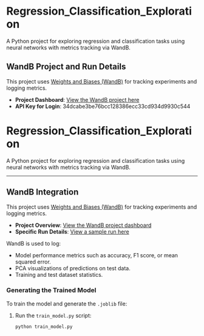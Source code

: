 # Regression_Classification_Exploration
A Python project for exploring regression and classification tasks using neural networks with metrics tracking via WandB.

## WandB Project and Run Details

This project uses [Weights and Biases (WandB)](https://wandb.ai) for tracking experiments and logging metrics.

- **Project Dashboard**: [View the WandB project here](https://wandb.ai/theodorerolland-poznan-university-of-technology)
- **API Key for Login**:  34dcabe3be76bcc128386ecc33cd934d9930c544

# Regression_Classification_Exploration

A Python project for exploring regression and classification tasks using neural networks with metrics tracking via WandB.

---

## WandB Integration

This project uses [Weights and Biases (WandB)](https://wandb.ai/theodorerolland-poznan-university-of-technology) for tracking experiments and logging metrics.

- **Project Overview**: [View the WandB project dashboard](https://wandb.ai/theodorerolland-poznan-university-of-technology/regression_classification_exploration?nw=nwusertheodorerolland)
- **Specific Run Details**: [View a sample run here](https://wandb.ai/theodorerolland-poznan-university-of-technology/regression_classification_exploration/runs/c4p8dkzx?nw=nwusertheodorerolland)

WandB is used to log:
- Model performance metrics such as accuracy, F1 score, or mean squared error.
- PCA visualizations of predictions on test data.
- Training and test dataset statistics.

### Generating the Trained Model
To train the model and generate the `.joblib` file:

1. Run the `train_model.py` script:
   ```bash
   python train_model.py
